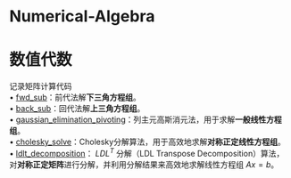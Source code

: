 # Numerical-Algebra
# 数值代数
记录矩阵计算代码  
$\bullet$ [fwd_sub](fwd_sub.m)：前代法解**下三角方程组**。  
$\bullet$ [back_sub](back_sub.m)：回代法解**上三角方程组**。  
$\bullet$ [gaussian_elimination_pivoting](gaussian_elimination_pivoting.m)：列主元高斯消元法，用于求解**一般线性方程组**。  
$\bullet$ [cholesky_solve](cholesky_solve.m)：Cholesky分解算法，用于高效地求解**对称正定线性方程组**。  
$\bullet$ [ldlt_decomposition](ldlt_decomposition.m)： $LDL^T$ 分解（LDL Transpose Decomposition）算法，对**对称正定矩阵**进行分解，并利用分解结果来高效地求解线性方程组 $Ax=b$。
